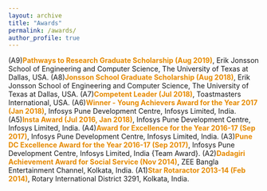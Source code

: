 ```yaml
---
layout: archive
title: "Awards"
permalink: /awards/
author_profile: true
---
```


(A9)<b><font color="#e68a00">Pathways to Research Graduate Scholarship (Aug 2019)</font></b>, Erik Jonsson School of Engineering and Computer Science, The University of Texas at Dallas, USA.
(A8)<b><font color="#e68a00">Jonsson School Graduate Scholarship (Aug 2018)</font></b>, Erik Jonsson School of Engineering and Computer Science, The University of Texas at Dallas, USA.
(A7)<b><font color="#e68a00">Competent Leader (Jul 2018)</font></b>, Toastmasters International, USA.
(A6)<b><font color="#e68a00">Winner - Young Achievers Award for the Year 2017 (Jan 2018)</font></b>, Infosys Pune Development Centre, Infosys Limited, India.
(A5)<b><font color="#e68a00">Insta Award (Jul 2016, Jan 2018)</font></b>, Infosys Pune Development Centre, Infosys Limited, India.
(A4)<b><font color="#e68a00">Award for Excellence for the Year 2016-17 (Sep 2017)</font></b>, Infosys Pune Development Centre, Infosys Limited, India.
(A3)<b><font color="#e68a00">Pune DC Excellence Award for the Year 2016-17 (Sep 2017)</font></b>, Infosys Pune Development Centre, Infosys Limited, India {Team Award}.
(A2)<b><font color="#e68a00">Dadagiri Achievement Award for Social Service (Nov 2014)</font></b>,  ZEE Bangla Entertainment Channel, Kolkata, India. 
(A1)<b><font color="#e68a00">Star Rotaractor 2013-14 (Feb 2014)</font></b>, Rotary International District 3291, Kolkata, India. 
